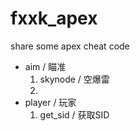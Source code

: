 # fxxk_apex
share some apex cheat code

- aim / 瞄准
  1. skynode / 空爆雷
  2. 
- player / 玩家
  1. get_sid / 获取SID
